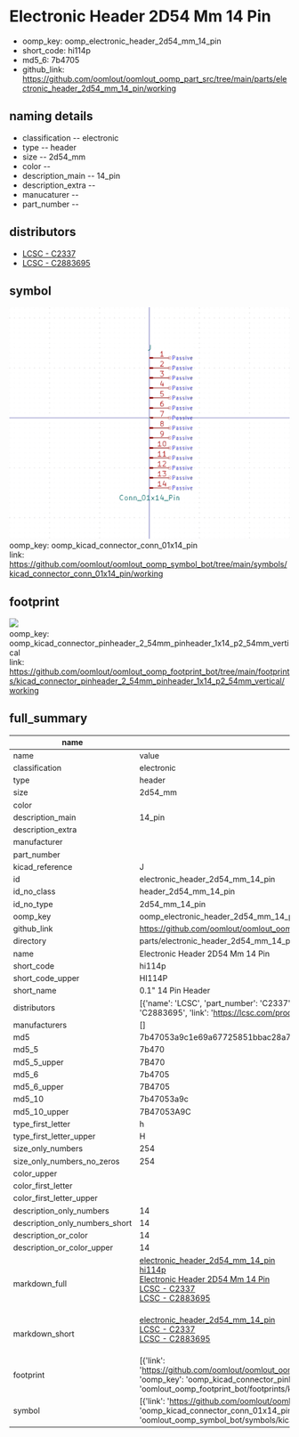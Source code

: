 # Electronic Header 2D54 Mm 14 Pin

  
* oomp_key: oomp_electronic_header_2d54_mm_14_pin 
* short_code: hi114p
* md5_6: 7b4705  
* github_link: https://github.com/oomlout/oomlout_oomp_part_src/tree/main/parts/electronic_header_2d54_mm_14_pin/working  
## naming details
* classification -- electronic
* type -- header
* size -- 2d54_mm
* color -- 
* description_main -- 14_pin
* description_extra -- 
* manucaturer -- 
* part_number -- 

## distributors
* [LCSC - C2337](https://lcsc.com/product-detail/C2337.html)   
* [LCSC - C2883695](https://lcsc.com/product-detail/C2883695.html)   


## symbol

![](symbol/0/working/working_600.png)  
oomp_key: oomp_kicad_connector_conn_01x14_pin  
link: https://github.com/oomlout/oomlout_oomp_symbol_bot/tree/main/symbols/kicad_connector_conn_01x14_pin/working  

## footprint

![](footprint/0/working/working_600.png)  
oomp_key: oomp_kicad_connector_pinheader_2_54mm_pinheader_1x14_p2_54mm_vertical  
link: https://github.com/oomlout/oomlout_oomp_footprint_bot/tree/main/footprints/kicad_connector_pinheader_2_54mm_pinheader_1x14_p2_54mm_vertical/working  

## full_summary
| name | value | 
| --- | --- | 
| name | value | 
| classification | electronic | 
| type | header | 
| size | 2d54_mm | 
| color |  | 
| description_main | 14_pin | 
| description_extra |  | 
| manufacturer |  | 
| part_number |  | 
| kicad_reference | J | 
| id | electronic_header_2d54_mm_14_pin | 
| id_no_class | header_2d54_mm_14_pin | 
| id_no_type | 2d54_mm_14_pin | 
| oomp_key | oomp_electronic_header_2d54_mm_14_pin | 
| github_link | https://github.com/oomlout/oomlout_oomp_part_src/tree/main/parts/electronic_header_2d54_mm_14_pin/working | 
| directory | parts/electronic_header_2d54_mm_14_pin | 
| name | Electronic Header 2D54 Mm 14 Pin | 
| short_code | hi114p | 
| short_code_upper | HI114P | 
| short_name | 0.1" 14 Pin Header | 
| distributors | [{'name': 'LCSC', 'part_number': 'C2337', 'link': 'https://lcsc.com/product-detail/C2337.html', 'id': 'distributor_lcsc'}, {'name': 'LCSC', 'part_number': 'C2883695', 'link': 'https://lcsc.com/product-detail/C2883695.html', 'id': 'distributor_lcsc'}] | 
| manufacturers | [] | 
| md5 | 7b47053a9c1e69a67725851bbac28a7b | 
| md5_5 | 7b470 | 
| md5_5_upper | 7B470 | 
| md5_6 | 7b4705 | 
| md5_6_upper | 7B4705 | 
| md5_10 | 7b47053a9c | 
| md5_10_upper | 7B47053A9C | 
| type_first_letter | h | 
| type_first_letter_upper | H | 
| size_only_numbers | 254 | 
| size_only_numbers_no_zeros | 254 | 
| color_upper |  | 
| color_first_letter |  | 
| color_first_letter_upper |  | 
| description_only_numbers | 14 | 
| description_only_numbers_short | 14 | 
| description_or_color | 14 | 
| description_or_color_upper | 14 | 
| markdown_full | [electronic_header_2d54_mm_14_pin](https://github.com/oomlout/oomlout_oomp_part_src/tree/main/parts/electronic_header_2d54_mm_14_pin/working)<br>[hi114p](https://github.com/oomlout/oomlout_oomp_part_src/tree/main/parts/electronic_header_2d54_mm_14_pin/working)<br>[Electronic Header 2D54 Mm 14 Pin](https://github.com/oomlout/oomlout_oomp_part_src/tree/main/parts/electronic_header_2d54_mm_14_pin/working)<br>[LCSC - C2337<br>](https://lcsc.com/product-detail/C2337.html)[LCSC - C2883695<br>](https://lcsc.com/product-detail/C2883695.html)<br> | 
| markdown_short | [electronic_header_2d54_mm_14_pin](https://github.com/oomlout/oomlout_oomp_part_src/tree/main/parts/electronic_header_2d54_mm_14_pin/working)<br>[LCSC - C2337<br>](https://lcsc.com/product-detail/C2337.html)[LCSC - C2883695<br>](https://lcsc.com/product-detail/C2883695.html)<br> | 
| footprint | [{'link': 'https://github.com/oomlout/oomlout_oomp_footprint_bot/tree/main/foootprntss/kicad_connector_pinheader_2_54mm_pinheader_1x14_p2_54mm_vertical', 'oomp_key': 'oomp_kicad_connector_pinheader_2_54mm_pinheader_1x14_p2_54mm_vertical', 'directory': 'oomlout_oomp_footprint_bot/footprints/kicad_connector_pinheader_2_54mm_pinheader_1x14_p2_54mm_vertical//working/working.kicad_mod'}] | 
| symbol | [{'link': 'https://github.com/oomlout/oomlout_oomp_symbol_bot/tree/main/symbols/kicad_connector_conn_01x14_pin', 'oomp_key': 'oomp_kicad_connector_conn_01x14_pin', 'directory': 'oomlout_oomp_symbol_bot/symbols/kicad_connector_conn_01x14_pin//working/working.kicad_sym'}] | 
